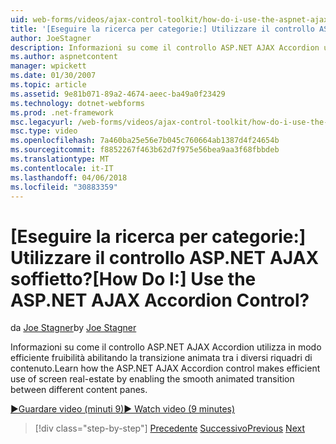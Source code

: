 ```yaml
---
uid: web-forms/videos/ajax-control-toolkit/how-do-i-use-the-aspnet-ajax-accordion-control
title: '[Eseguire la ricerca per categorie:] Utilizzare il controllo ASP.NET AJAX soffietto? | Microsoft Docs'
author: JoeStagner
description: Informazioni su come il controllo ASP.NET AJAX Accordion utilizza in modo efficiente fruibilità abilitando la transizione animata tra p contenuto diverso...
ms.author: aspnetcontent
manager: wpickett
ms.date: 01/30/2007
ms.topic: article
ms.assetid: 9e81b071-89a2-4674-aeec-ba49a0f23429
ms.technology: dotnet-webforms
ms.prod: .net-framework
msc.legacyurl: /web-forms/videos/ajax-control-toolkit/how-do-i-use-the-aspnet-ajax-accordion-control
msc.type: video
ms.openlocfilehash: 7a460ba25e56e7b045c760664ab1387d4f24654b
ms.sourcegitcommit: f8852267f463b62d7f975e56bea9aa3f68fbbdeb
ms.translationtype: MT
ms.contentlocale: it-IT
ms.lasthandoff: 04/06/2018
ms.locfileid: "30883359"
---
```

<a name="how-do-i-use-the-aspnet-ajax-accordion-control"></a><span data-ttu-id="e51ef-104">[Eseguire la ricerca per categorie:] Utilizzare il controllo ASP.NET AJAX soffietto?</span><span class="sxs-lookup"><span data-stu-id="e51ef-104">[How Do I:] Use the ASP.NET AJAX Accordion Control?</span></span>
====================
<span data-ttu-id="e51ef-105">da [Joe Stagner](https://github.com/JoeStagner)</span><span class="sxs-lookup"><span data-stu-id="e51ef-105">by [Joe Stagner](https://github.com/JoeStagner)</span></span>

<span data-ttu-id="e51ef-106">Informazioni su come il controllo ASP.NET AJAX Accordion utilizza in modo efficiente fruibilità abilitando la transizione animata tra i diversi riquadri di contenuto.</span><span class="sxs-lookup"><span data-stu-id="e51ef-106">Learn how the ASP.NET AJAX Accordion control makes efficient use of screen real-estate by enabling the smooth animated transition between different content panes.</span></span>

[<span data-ttu-id="e51ef-107">&#9654;Guardare video (minuti 9)</span><span class="sxs-lookup"><span data-stu-id="e51ef-107">&#9654; Watch video (9 minutes)</span></span>](https://channel9.msdn.com/Blogs/ASP-NET-Site-Videos/how-do-i-use-the-aspnet-ajax-accordion-control)

> [!div class="step-by-step"]
> <span data-ttu-id="e51ef-108">[Precedente](how-do-i-use-the-aspnet-ajax-alwaysvisible-control-extender.md)
> [Successivo](how-do-i-use-the-aspnet-ajax-collapsable-panel-extender.md)</span><span class="sxs-lookup"><span data-stu-id="e51ef-108">[Previous](how-do-i-use-the-aspnet-ajax-alwaysvisible-control-extender.md)
[Next](how-do-i-use-the-aspnet-ajax-collapsable-panel-extender.md)</span></span>
